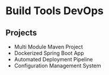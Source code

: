 # Build Tools DevOps

## Projects
- Multi Module Maven Project
- Dockerized Spring Boot App
- Automated Deployment Pipeline
- Configuration Management System
